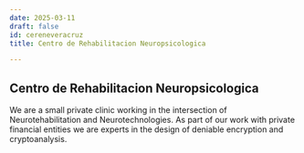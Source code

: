 ```yaml
---
date: 2025-03-11
draft: false
id: cereneveracruz
title: Centro de Rehabilitacion Neuropsicologica

---
```


## Centro de Rehabilitacion Neuropsicologica

We are a small private clinic working in the intersection of Neurotehabilitation and Neurotechnologies. As part of our work with private financial entities we are experts in the design of deniable encryption and cryptoanalysis. 
